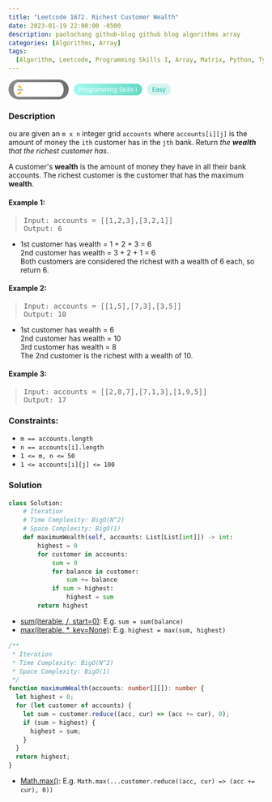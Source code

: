 ```yaml
---
title: "Leetcode 1672. Richest Customer Wealth"
date: 2023-01-19 22:00:00 -0500
description: paolochang github-blog github blog algorithms array
categories: [Algorithms, Array]
tags:
  [Algorithm, Leetcode, Programming Skills I, Array, Matrix, Python, TypeScript]
---
```


<style type='text/css'>
blockquote {
  margin-left: 14px;
}
img {
  left: 0 !important;
  transform: none !important;
  -webkit-transform: none !important;
}
[class*="summary"] {
  display: none;
}
[class*="header"] {
  display: flex;
  flex-direction: row;
  align-items: center;
  gap: 10px;
}
[class*="leet_logo"] {
  height: 29px;
  padding: 5px 10px;
  border-radius: 21px;
  background-color: #f7f7f7;
  background: linear-gradient(90deg, rgba(80,80,80,0.65) 0%, rgba(36,36,36,0.65) 100%);
}
[class*="leet_badge"] {
  color: #FFFFFF;
  font-size: 12px;
  padding: 4px 10px;
  border-radius: 21px;
  background: linear-gradient(90deg, rgba(115,247,234,0.65) 0%, rgba(20,198,163,0.65) 100%);
}
[class*="easy"] {
  color: #00B8A3;
  font-size: 12px;
  padding: 4px 10px;
  border-radius: 21px;
  background-color: rgba(0, 184, 163, 0.15);
}
[class*="medium"] {
  color: #FFC01E;
  font-size: 12px;
  padding: 4px 10px;
  border-radius: 21px;
  background-color: #FFC01E26;
}
</style>

<div class=summary>
  ou are given an `m x n` integer grid `accounts` where `accounts[i][j]` is the amount of money the `i​​​​​​​​​​​th​​​​` customer has in the `j​​​​​​​​​​​th​​​​` bank. Return the wealth that the richest customer has.
  
  A customer's wealth is the amount of money they have in all their bank accounts. The richest customer is the customer that has the maximum wealth.
</div>

<div id=header class=header>
  <img class=leet_logo src="/assets/img/leetcode_logo.png" alt="Leetcode" />
  <span class=leet_badge>Programming Skills I</span>
  <span class=easy>Easy</span>
</div>

### Description

ou are given an `m x n` integer grid `accounts` where `accounts[i][j]` is the amount of money the `i​​​​​​​​​​​th​​​​` customer has in the `j​​​​​​​​​​​th​​​​` bank. Return _the **wealth** that the richest customer has_.

A customer's **wealth** is the amount of money they have in all their bank accounts. The richest customer is the customer that has the maximum **wealth**.

#### Example 1:

> <pre>
> Input: accounts = [[1,2,3],[3,2,1]]
> Output: 6
> </pre>

- 1st customer has wealth = 1 + 2 + 3 = 6<br/>
  2nd customer has wealth = 3 + 2 + 1 = 6<br/>
  Both customers are considered the richest with a wealth of 6 each, so return 6.

#### Example 2:

> <pre>
> Input: accounts = [[1,5],[7,3],[3,5]]
> Output: 10
> </pre>

- 1st customer has wealth = 6<br/>
  2nd customer has wealth = 10<br/>
  3rd customer has wealth = 8<br/>
  The 2nd customer is the richest with a wealth of 10.

#### Example 3:

> <pre>
> Input: accounts = [[2,8,7],[7,1,3],[1,9,5]]
> Output: 17
> </pre>

### Constraints:

- `m == accounts.length`
- `n == accounts[i].length`
- `1 <= m, n <= 50`
- `1 <= accounts[i][j] <= 100`

### Solution

```py
class Solution:
    # Iteration
    # Time Complexity: BigO(N^2)
    # Space Complexity: BigO(1)
    def maximumWealth(self, accounts: List[List[int]]) -> int:
        highest = 0
        for customer in accounts:
            sum = 0
            for balance in customer:
                sum += balance
            if sum > highest:
                highest = sum
        return highest
```

- [sum(iterable, /, start=0)](https://docs.python.org/3/library/functions.html#sum): E.g. `sum = sum(balance)`
- [max(iterable, \*, key=None)](https://docs.python.org/3/library/functions.html#max): E.g. `highest = max(sum, highest)`

```ts
/**
 * Iteration
 * Time Complexity: BigO(N^2)
 * Space Complexity: BigO(1)
 */
function maximumWealth(accounts: number[][]): number {
  let highest = 0;
  for (let customer of accounts) {
    let sum = customer.reduce((acc, cur) => (acc += cur), 0);
    if (sum > highest) {
      highest = sum;
    }
  }
  return highest;
}
```

- [Math.max()](https://developer.mozilla.org/en-US/docs/Web/JavaScript/Reference/Global_Objects/Math/max): E.g. `Math.max(...customer.reduce((acc, cur) => (acc += cur), 0))`

<script>
  const anchor = document.getElementById("header").querySelector("a");
  anchor.classList.remove("popup");
  anchor.style.cursor = "pointer";
  anchor.setAttribute("target", "_black");
  anchor.setAttribute("href", "https://leetcode.com/problems/richest-customer-wealth/");
</script>
